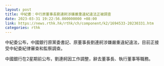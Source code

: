 ```yaml
---
layout: post
title: 中紀委：中行原董事長劉連舸涉嫌嚴重違紀違法正被調查
date: 2023-03-31 19:22:56.000000000 +08:00
link: https://news.rthk.hk/rthk/ch/component/k2/1694533-20230331.htm
categories: rthk
---
```


中紀委公布，中國銀行原黨委書記、原董事長劉連舸涉嫌嚴重違紀違法，目前正接受中紀委紀律審查和監察調查。

中國銀行在2星期前公布，劉連舸因工作調整，辭去董事長、執行董事等職務。
